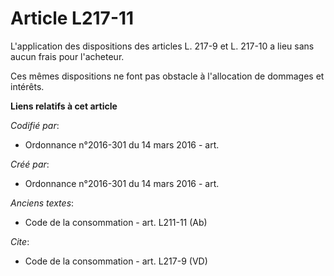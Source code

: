 # Article L217-11

L'application des dispositions des articles L. 217-9 et L. 217-10 a lieu sans aucun frais pour l'acheteur. 

Ces mêmes dispositions ne font pas obstacle à l'allocation de dommages et intérêts.

**Liens relatifs à cet article**

_Codifié par_:

  - Ordonnance n°2016-301 du 14 mars 2016 - art.

_Créé par_:

  - Ordonnance n°2016-301 du 14 mars 2016 - art.

_Anciens textes_:

  - Code de la consommation - art. L211-11 (Ab)

_Cite_:

  - Code de la consommation - art. L217-9 (VD)
